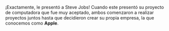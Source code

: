 ¡Exactamente, le presentó a Steve Jobs! Cuando este presentó su proyecto de computadora que fue muy aceptado, ambos comenzaron a realizar
proyectos juntos hasta que decidieron crear su propia empresa, la que conocemos como <b>Apple</b>.
